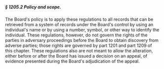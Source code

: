 ##### § 1205.2 Policy and scope. #####

The Board's policy is to apply these regulations to all records that can be retrieved from a system of records under the Board's control by using an individual's name or by using a number, symbol, or other way to identify the individual. These regulations, however, do not govern the rights of the parties in adversary proceedings before the Board to obtain discovery from adverse parties; those rights are governed by part 1201 and part 1209 of this chapter. These regulations also are not meant to allow the alteration, either before or after the Board has issued a decision on an appeal, of evidence presented during the Board's adjudication of the appeal.